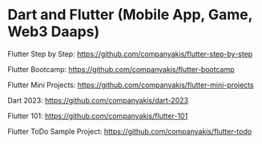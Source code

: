 # Dart and Flutter (Mobile App, Game, Web3 Daaps)

Flutter Step by Step:
https://github.com/companyakis/flutter-step-by-step

Flutter Bootcamp:
https://github.com/companyakis/flutter-bootcamp
 
Flutter Mini Projects:
https://github.com/companyakis/flutter-mini-projects

Dart 2023:
https://github.com/companyakis/dart-2023

Flutter 101:
https://github.com/companyakis/flutter-101

Flutter ToDo Sample Project:
https://github.com/companyakis/flutter-todo
